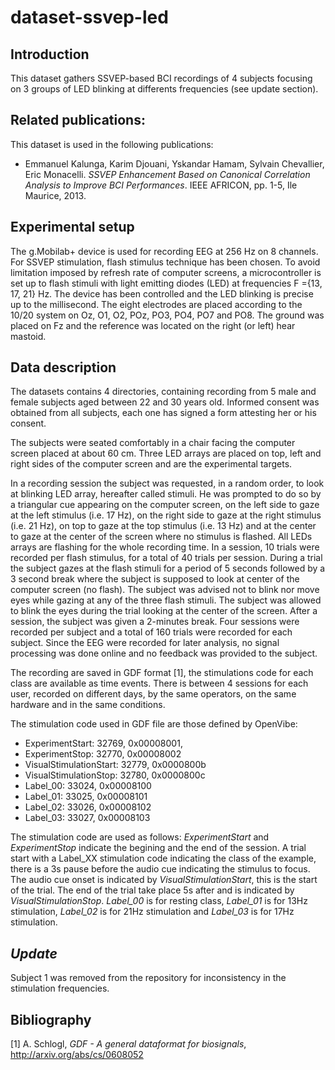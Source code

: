 # dataset-ssvep-led

## Introduction

This dataset gathers SSVEP-based BCI recordings of 4 subjects focusing on 3 groups of LED blinking at differents frequencies (see update section).


## Related publications:

This dataset is used in the following publications:

-  Emmanuel Kalunga, Karim Djouani, Yskandar Hamam, Sylvain Chevallier, Eric Monacelli. _SSVEP Enhancement Based on Canonical Correlation Analysis to Improve BCI Performances_. IEEE AFRICON, pp. 1-5, Ile Maurice, 2013.


## Experimental setup

The g.Mobilab+ device is used for recording EEG at 256 Hz on 8 channels. For SSVEP stimulation, flash stimulus technique has been chosen. To avoid limitation imposed by refresh rate of computer screens, a microcontroller is set up to  flash stimuli with light emitting diodes (LED) at frequencies F ={13, 17, 21} Hz. The device has been controlled and the LED blinking is precise up to the millisecond. The eight electrodes are placed according to the 10/20 system on Oz, O1, O2, POz, PO3, PO4, PO7 and PO8.  The ground was placed on Fz and the reference was located on the right (or left) hear mastoid.

## Data description

The datasets contains 4 directories, containing recording from 5 male and female subjects aged between 22 and 30 years old. Informed consent was obtained from all subjects, each one has signed a form attesting her or his consent.

The subjects were seated comfortably in a chair facing the computer screen placed at about 60 cm. Three LED arrays are placed on top, left and right sides of the computer screen and are the experimental targets.

In a recording session the subject was requested, in a random order, to look at blinking LED array, hereafter called stimuli. He was prompted to do so by a triangular cue appearing on the computer screen, on the left side to gaze at the left stimulus (i.e. 17 Hz), on the right side to gaze at the right stimulus (i.e. 21 Hz), on top to gaze at the top stimulus (i.e. 13 Hz) and at the center to gaze at the center of the screen where no stimulus is flashed. All LEDs arrays are flashing for the whole recording time. In a session, 10 trials were recorded per flash stimulus, for a total of 40 trials per session. During a trial the subject gazes at the flash stimuli for a period of 5 seconds followed by a 3 second break where
the subject is supposed to look at center of the computer screen (no flash). The subject was advised not to blink nor move eyes while gazing at any of the three flash stimuli. The subject was allowed to blink the eyes during the trial looking at the center of the screen. After a session, the subject was given a 2-minutes break. Four sessions were recorded per subject and a total of 160 trials were recorded for each subject. Since the EEG were recorded for later analysis, no signal processing was done online and no
feedback was provided to the subject.

The recording are saved in GDF format [1], the stimulations code for each class are available as time events. There is between 4 sessions for each user, recorded on different days, by the same operators, on the same hardware and in the same conditions.

The stimulation code used in GDF file are those defined by OpenVibe:


* ExperimentStart: 32769, 0x00008001,
* ExperimentStop: 32770, 0x00008002
* VisualStimulationStart: 32779, 0x0000800b
* VisualStimulationStop: 32780, 0x0000800c
* Label_00: 33024, 0x00008100
* Label_01: 33025, 0x00008101
* Label_02: 33026, 0x00008102
* Label_03: 33027, 0x00008103

The stimulation code are used as follows: *ExperimentStart* and *ExperimentStop* indicate the begining and the end of the session. A trial start with a Label_XX stimulation code indicating the class of the example, there is a 3s pause before the audio cue indicating the stimulus to focus. The audio cue onset is indicated by *VisualStimulationStart*, this is the start of the trial. The end of the trial take place 5s after and is indicated by *VisualStimulationStop*. *Label_00* is for resting class, *Label_01* is for 13Hz stimulation, *Label_02* is for 21Hz stimulation and *Label_03* is for 17Hz stimulation.

## *Update*

Subject 1 was removed from the repository for inconsistency in the stimulation frequencies.

## Bibliography

[1] A. Schlogl, _GDF - A general dataformat for biosignals_, http://arxiv.org/abs/cs/0608052
